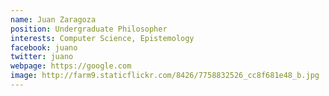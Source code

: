 ```yaml
---
name: Juan Zaragoza
position: Undergraduate Philosopher
interests: Computer Science, Epistemology
facebook: juano
twitter: juano
webpage: https://google.com
image: http://farm9.staticflickr.com/8426/7758832526_cc8f681e48_b.jpg
---
```

